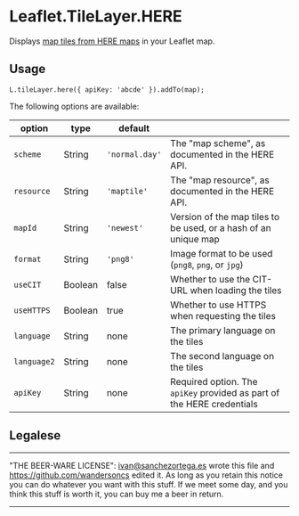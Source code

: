 
# Leaflet.TileLayer.HERE

Displays [map tiles from HERE maps](https://developer.here.com/rest-apis/documentation/enterprise-map-tile/topics/quick-start.html) in your Leaflet map.

## Usage

```
L.tileLayer.here({ apiKey: 'abcde' }).addTo(map);
```

The following options are available:

| option       | type    | default        |                                                                            |
| ------------ | ------- | -------------- | -------------------------------------------------------------------------- |
| `scheme`     | String  | `'normal.day'` | The "map scheme", as documented in the HERE API.                           |
| `resource`   | String  | `'maptile'`    | The "map resource", as documented in the HERE API.                         |
| `mapId`      | String  | `'newest'`     | Version of the map tiles to be used, or a hash of an unique map            |
| `format`     | String  | `'png8'`       | Image format to be used (`png8`, `png`, or `jpg`)                          |
| `useCIT`     | Boolean | false          | Whether to use the CIT-URL when loading the tiles                          |
| `useHTTPS`   | Boolean | true           | Whether to use HTTPS when requesting the tiles                             |
| `language`   | String  | none           | The primary language on the tiles                                          |
| `language2`  | String  | none           | The second language on the tiles                                           |
| `apiKey`     | String  | none           | Required option. The `apiKey` provided as part of the HERE credentials     |



## Legalese

----------------------------------------------------------------------------

"THE BEER-WARE LICENSE":
<ivan@sanchezortega.es> wrote this file and <https://github.com/wandersoncs> edited it. 
As long as you retain this notice you can do whatever you want with this stuff. 
If we meet some day, and you think this stuff is worth it, you can buy me a beer in return.

----------------------------------------------------------------------------

